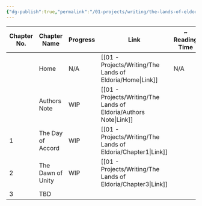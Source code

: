 ```yaml
---
{"dg-publish":true,"permalink":"/01-projects/writing/the-lands-of-eldoria/index/","tags":["Eldoria"]}
---
```



| Chapter No. | Chapter Name      | Progress | Link                   | ~ Reading Time |
| ----------- | ----------------- | -------- | ---------------------- | -------------- |
|             | Home              | N/A      | [[01 - Projects/Writing/The Lands of Eldoria/Home\|Link]]         | N/A            |
|             | Authors Note      | WIP      | [[01 - Projects/Writing/The Lands of Eldoria/Authors Note\|Link]] |                |
| 1           | The Day of Accord | WIP      | [[01 - Projects/Writing/The Lands of Eldoria/Chapter1\|Link]]     |                |
| 2           | The Dawn of Unity | WIP      | [[01 - Projects/Writing/The Lands of Eldoria/Chapter3\|Link]]     |                |
| 3           | TBD               |          |                        |                |

